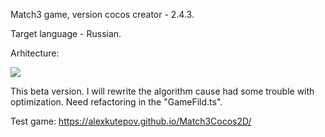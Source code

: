 
Match3 game, version cocos creator - 2.4.3.


Target language - Russian.

Arhitecture:

![](https://sun9-82.userapi.com/impg/BK-eOB6VHqSqDUQdOr_iTc4jtV1WHtUUYCXXUw/tztZhI1rwAQ.jpg?size=666x449&quality=95&sign=cd14930bae9e853cc0630ed6f6662089&type=album)

This beta version. I will rewrite the algorithm cause had some trouble with optimization.
Need refactoring in the "GameFild.ts". 

Test game: https://alexkutepov.github.io/Match3Cocos2D/
